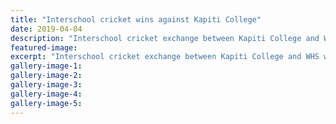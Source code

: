 ```yaml
---
title: "Interschool cricket wins against Kapiti College"
date: 2019-04-04
description: "Interschool cricket exchange between Kapiti College and WHS went well on Tuesday April 2nd..."
featured-image: 
excerpt: "Interschool cricket exchange between Kapiti College and WHS went well on Tuesday April 2nd."
gallery-image-1: 
gallery-image-2: 
gallery-image-3: 
gallery-image-4: 
gallery-image-5: 
---
```

